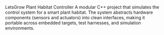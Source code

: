 LetsGrow Plant Habitat Controller
A modular C++ project that simulates the control system for a smart plant habitat.
The system abstracts hardware components (sensors and actuators) into clean interfaces, making it portable across embedded targets, test harnesses, and simulation environments.

